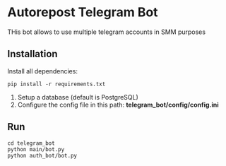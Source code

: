 # Autorepost Telegram Bot
THis bot allows to use multiple telegram accounts in SMM purposes

## Installation
Install all dependencies:
```
pip install -r requirements.txt
```
1. Setup a database (default is PostgreSQL)
2. Configure the config file in this path: **telegram_bot/config/config.ini**

## Run
```
cd telegram_bot
python main/bot.py
python auth_bot/bot.py
```